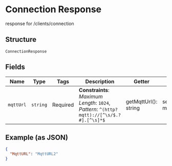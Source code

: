 
# Connection Response

response for /clients/connection

## Structure

`ConnectionResponse`

## Fields

| Name | Type | Tags | Description | Getter | Setter |
|  --- | --- | --- | --- | --- | --- |
| `mqttUrl` | `string` | Required | **Constraints**: *Maximum Length*: `1024`, *Pattern*: `^(http?mqtt)://[^\s/$.?#].[^\s]*$` | getMqttUrl(): string | setMqttUrl(string mqttUrl): void |

## Example (as JSON)

```json
{
  "MqttURL": "MqttURL2"
}
```

